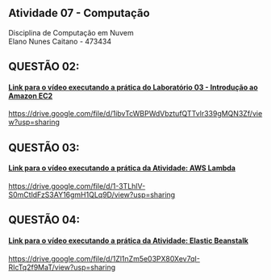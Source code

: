 ## Atividade 07 - Computação

Disciplina de Computação em Nuvem <br>
Elano Nunes Caitano - 473434 <br>

## QUESTÃO 02: 
#### [Link para o vídeo executando a prática do Laboratório 03 - Introdução ao Amazon EC2](https://drive.google.com/file/d/1ibvTcWBPWdVbztufQTTvlr339gMQN3Zf/view?usp=sharing) 
<https://drive.google.com/file/d/1ibvTcWBPWdVbztufQTTvlr339gMQN3Zf/view?usp=sharing> 

## QUESTÃO 03: 
#### [Link para o vídeo executando a prática da Atividade: AWS Lambda](https://drive.google.com/file/d/1-3TLhlV-S0mCtldFzS3AY16gmH1QLq9D/view?usp=sharing) 
<https://drive.google.com/file/d/1-3TLhlV-S0mCtldFzS3AY16gmH1QLq9D/view?usp=sharing> 


## QUESTÃO 04: 
#### [Link para o vídeo executando a prática da Atividade: Elastic Beanstalk](https://drive.google.com/file/d/1Zl1nZm5e03PX80Xev7qI-RIcTq2f9MaT/view?usp=sharing) 
<https://drive.google.com/file/d/1Zl1nZm5e03PX80Xev7qI-RIcTq2f9MaT/view?usp=sharing> 
